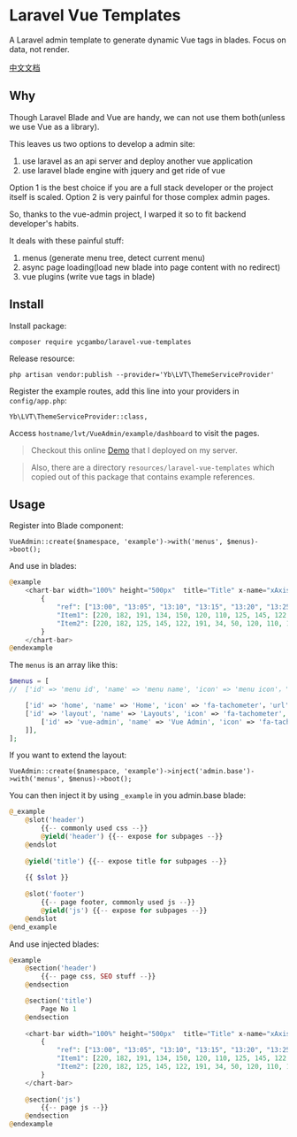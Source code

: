 
# Laravel Vue Templates

A Laravel admin template to generate dynamic Vue tags in blades. Focus on data, not render.

[中文文档](https://github.com/ycgambo/laravel-vue-templates/blob/master/README_CN.md)

## Why

Though Laravel Blade and Vue are handy, we can not use them both(unless we use Vue as a library).

This leaves us two options to develop a admin site:

1. use laravel as an api server and deploy another vue application
2. use laravel blade engine with jquery and get ride of vue

Option 1 is the best choice if you are a full stack developer or the project itself is scaled.
Option 2 is very painful for those complex admin pages.

So, thanks to the vue-admin project, I warped it so to fit backend developer's habits.

It deals with these painful stuff:
1. menus (generate menu tree, detect current menu)
2. async page loading(load new blade into page content with no redirect)
3. vue plugins (write vue tags in blade)



## Install

Install package:

    composer require ycgambo/laravel-vue-templates
   
Release resource:

    php artisan vendor:publish --provider='Yb\LVT\ThemeServiceProvider'
    
Register the example routes, add this line into your providers in `config/app.php`:

    Yb\LVT\ThemeServiceProvider::class,

Access `hostname/lvt/VueAdmin/example/dashboard` to visit the pages.

> Checkout this online [Demo](http://lvt.notee.cc/lvt/VueAdmin/example/dashboard) that I deployed on my server.

> Also, there are a directory `resources/laravel-vue-templates` which copied out of this package that contains example references.

## Usage

Register into Blade component:

    VueAdmin::create($namespace, 'example')->with('menus', $menus)->boot();

And use in blades:

```php
@example
    <chart-bar width="100%" height="500px"  title="Title" x-name="xAxis" y-name="yAxis">
        {
            "ref": ["13:00", "13:05", "13:10", "13:15", "13:20", "13:25", "13:30", "13:35", "13:40", "13:45", "13:50", "13:55"],
            "Item1": [220, 182, 191, 134, 150, 120, 110, 125, 145, 122, 165, 122],
            "Item2": [220, 182, 125, 145, 122, 191, 34, 50, 120, 110, 165, 122]
        }
    </chart-bar>
@endexample
```

The `menus` is an array like this: 

```php
$menus = [
//  ['id' => 'menu id', 'name' => 'menu name', 'icon' => 'menu icon'，'url' => 'which url to redirect', 'sub' => 'for sub menus', ],

    ['id' => 'home', 'name' => 'Home', 'icon' => 'fa-tachometer'，'url' => '/home', ],
    ['id' => 'layout', 'name' => 'Layouts', 'icon' => 'fa-tachometer', 'sub' => [
        ['id' => 'vue-admin', 'name' => 'Vue Admin', 'icon' => 'fa-tachometer'，'url' => '/layout/vue-admin', ],
    ]],
];
```

If you want to extend the layout:

    VueAdmin::create($namespace, 'example')->inject('admin.base')->with('menus', $menus)->boot();

You can then inject it by using `_example` in you admin.base blade:

```php
@_example
    @slot('header')
        {{-- commonly used css --}}
        @yield('header') {{-- expose for subpages --}}
    @endslot
    
    @yield('title') {{-- expose title for subpages --}}
    
    {{ $slot }}
    
    @slot('footer')
        {{-- page footer, commonly used js --}}
        @yield('js') {{-- expose for subpages --}}
    @endslot
@end_example
```

And use injected blades:

```php
@example
    @section('header')
        {{-- page css, SEO stuff --}}
    @endsection

    @section('title')
        Page No 1
    @endsection
    
    <chart-bar width="100%" height="500px"  title="Title" x-name="xAxis" y-name="yAxis">
        {
            "ref": ["13:00", "13:05", "13:10", "13:15", "13:20", "13:25", "13:30", "13:35", "13:40", "13:45", "13:50", "13:55"],
            "Item1": [220, 182, 191, 134, 150, 120, 110, 125, 145, 122, 165, 122],
            "Item2": [220, 182, 125, 145, 122, 191, 34, 50, 120, 110, 165, 122]
        }
    </chart-bar>
    
    @section('js')
        {{-- page js --}}
    @endsection
@endexample
```
